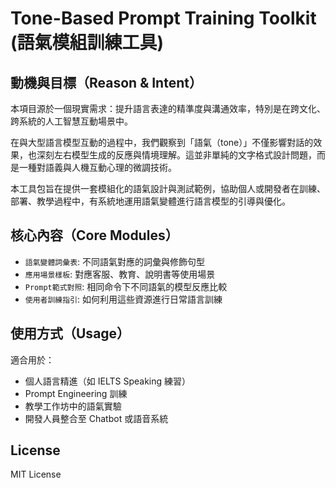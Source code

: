 
# Tone-Based Prompt Training Toolkit (語氣模組訓練工具)

## 動機與目標（Reason & Intent）

本項目源於一個現實需求：提升語言表達的精準度與溝通效率，特別是在跨文化、跨系統的人工智慧互動場景中。

在與大型語言模型互動的過程中，我們觀察到「語氣（tone）」不僅影響對話的效果，也深刻左右模型生成的反應與情境理解。這並非單純的文字格式設計問題，而是一種對語義與人機互動心理的微調技術。

本工具包旨在提供一套模組化的語氣設計與測試範例，協助個人或開發者在訓練、部署、教學過程中，有系統地運用語氣變體進行語言模型的引導與優化。

## 核心內容（Core Modules）

- `語氣變體詞彙表`: 不同語氣對應的詞彙與修飾句型
- `應用場景樣板`: 對應客服、教育、說明書等使用場景
- `Prompt範式對照`: 相同命令下不同語氣的模型反應比較
- `使用者訓練指引`: 如何利用這些資源進行日常語言訓練

## 使用方式（Usage）

適合用於：
- 個人語言精進（如 IELTS Speaking 練習）
- Prompt Engineering 訓練
- 教學工作坊中的語氣實驗
- 開發人員整合至 Chatbot 或語音系統

## License

MIT License
